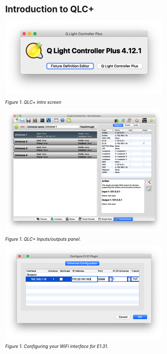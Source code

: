# Introduction to QLC+


![Figure 1. QLC+ intro screen](img/qlc+opener.png)

_Figure 1. QLC+ intro screen_



![Figure 1. QLC+ Inputs/outputs panel](img/qlc+-inputs-outputs.png)

_Figure 1. QLC+ Inputs/outputs panel._


![Figure 1. Configuring your WiFi interface for E1.31](img/qlc+-e131-config.png)

_Figure 1. Configuring your WiFi interface for E1.31._




